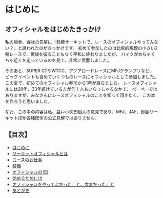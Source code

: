 # はじめに

## オフィシャルをはじめたきっかけ

私の場合、会社の先輩に「鈴鹿サーキットで、レースのオフィシャルやってみない？」と誘われたのがきっかけです。
初めて参加したのは比較的規模の小さい2輪レースで、黄旗を振ることもなく平和に終わりましたが、
バイクがめちゃくちゃ近くを走っているのを見て、非常に興奮しました。

そのあと、SUPER GTやWTCC、アジアロードレースにMFJグランプリなど、
ビッグイベントも含めていくつものレースにオフィシャルとして参加しました。
この夏で、初めてのオフィシャル参加から1年が経ちました。
レースオフィシャルには20年、30年続けている方が何十人もいらっしゃるなかで、
ぺーぺーではありますが、みなさんにレースオフィシャルのことを知って頂きたく、
この本を作ろうと思いました。

なお、この本の内容は私、益戸小次郎個人の意見であり、MFJ、JAF、鈴鹿サーキットほか各種団体の公式見解ではありません。

## 【目次】

* [はじめに](./C88_原稿01_はじめに.md)
* [サーキットオフィシャルとは](./C88_原稿02_サーキットオフィシャルとは.md)
* [コースのお仕事](./C88_原稿03_コースのお仕事.md)
* [装備](./C88_原稿04_装備.md)
* [オフィシャルの1日](./C88_原稿05_オフィシャルの1日.md)
* [始めるためには](./C88_原稿06_始めるためには.md)
* [オフィシャルをやってよかったこと、大変だったこと](./C88_原稿07_オフィシャルをやって.md)
* [あとがき](./C88_原稿08_あとがき.md)

